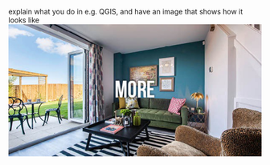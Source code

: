 explain what you do in e.g. QGIS, and have an image that shows how it looks like
![alt text](https://raw.githubusercontent.com/calnkaln/calnkaln.github.io/master/howto/downsize_200k_v1.jpg)
